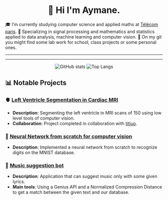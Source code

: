 <h1 align="center"> 👋 Hi I'm Aymane.</h1>

<p>

🎓 I’m currently studying computer science and applied maths at [Télécom paris](https://www.telecom-paris.fr/).
🎲 Specializing in signal processing and mathematics and statistics applied to data analysis, machine learning and computer vision. 
🧪 On my git you might find some lab work for school, class projects or some personal ones.
  
</p>


  
---

---

<p align="center">
  <img src="https://github-readme-stats.vercel.app/api?username=Mamannne&show_icons=true&hide_title=true&hide_border=true&theme=github_dark&rank_icon=github" alt="GitHub stats" />
  <img src="https://github-readme-stats.vercel.app/api/top-langs/?username=Mamannne&layout=compact&hide_border=true&theme=github_dark" alt="Top Langs" />
</p>

## 📊 **Notable Projects**

### 🫀 **[Left Ventricle Segmentation in Cardiac MRI](https://github.com/titiuo/Segmentation-IRM)**
- **Description**: Segmenting the left ventricle in MRI scans of 150 using low level tools of computer vision.
- **Collaboration**: Project completed in collaboration with [titiuo](https://github.com/titiuo).

###  🧠 **[Neural Network from scratch for computer vision](https://github.com/Mamannne/NeuralNetwork)**
- **Description**: Implemented a neural network from scratch to recognize digits on the MNIST database.


### 🤖 **[Music suggestion bot](https://github.com/Mamannne/Suggestion_Musicale)**
- **Description**: Application that can suggest music only with some given lyrics.
- **Main tools**: Using a Genius API and a Normalized Compression Distance to get a match between the given text and our database.




<!---
Mamannne/Mamannne is a ✨ special ✨ repository because its `README.md` (this file) appears on your GitHub profile.
You can click the Preview link to take a look at your changes.
--->
